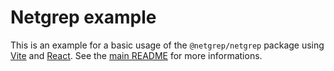 # Netgrep example

This is an example for a basic usage of the `@netgrep/netgrep` package using [Vite](https://vitejs.dev/) and [React](https://reactjs.org/). See the [main README](https://github.com/dgopsq/netgrep) for more informations.